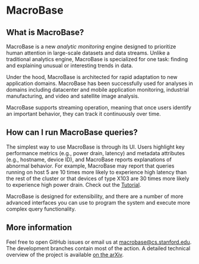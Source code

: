 # MacroBase


## What is MacroBase?

MacroBase is a new *analytic monitoring* engine designed to prioritize human attention in large-scale datasets and data streams. Unlike a traditional analytics engine, MacroBase is specialized for one task: finding and explaining unusual or interesting trends in data.

Under the hood, MacroBase is architected for rapid adaptation to new application domains. MacroBase has been successfully used for analyses in domains including datacenter and mobile application monitoring, industrial manufacturing, and video and satellite image analysis.

MacroBase supports streaming operation, meaning that once users identify an important behavior, they can track it continuously over time.

## How can I run MacroBase queries?

The simplest way to use MacroBase is through its UI. Users highlight key performance metrics (e.g., power drain, latency) and metadata attributes (e.g., hostname, device ID), and MacroBase reports explanations of abnormal behavior. For example, MacroBase may report that queries running on host 5 are 10 times more likely to experience high latency than the rest of the cluster or that devices of type X103 are 30 times more likely to experience high power drain. Check out the [Tutorial](getting-started/tutorial).

MacroBase is designed for extensibility, and there are a number of more advanced interfaces you can use to program the system and execute more complex query functionality.

## More information

Feel free to open GitHub issues or email us at macrobase@cs.stanford.edu.
The development branches contain most of the action.
A detailed technical overview of the project is available [on the arXiv](http://arxiv.org/pdf/1603.00567.pdf).
